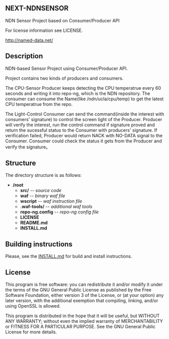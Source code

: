 NEXT-NDNSENSOR
----

NDN Sensor Project based on Consumer/Producer API

For license information see LICENSE.

http://named-data.net/

Description
----

NDN-based Sensor Project using Consumer/Producer API. 

Project contains two kinds of producers and consumers. 

The CPU-Sensor Producer keeps detecting the CPU temperatrue every 60 seconds and writing it into repo-ng, which is the NDN repository. The consumer can consume the Name(like /ndn/ucla/cpu/temp) to get the latest CPU temperatrue from the repo.

The Light-Control Consumer can send the command(inside the interest with consumers' signature) to control the screen light of the Producer. Producer will verify the interest, run the control command if signature proved and return the sucessful status to the Consumer with producers' signature. If verification failed, Producer would return NACK with NO-DATA signal to the Consumer. Consumer could check the status it gets from the Producer and verify the signature。

Structure
----

The directory structure is as follows:

* **/root**
    * **src/** *-- source code*
    * **waf** *-- binary waf file*
    * **wscript** *-- waf instruction file*
    * **.waf-tools/** *-- additional waf tools*
    * **repo-ng.config** *-- repo-ng config file*
    * **LICENSE**
    * **README.md**
    * **INSTALL.md**

Building instructions
----
Please, see the [INSTALL.md](INSTALL.md) for build and install instructions.

License
---
This program is free software: you can redistribute it and/or modify it under the terms of the GNU General Public License as published by the Free Software Foundation, either version 3 of the License, or (at your option) any later version, with the additional exemption that compiling, linking, and/or using OpenSSL is allowed.

This program is distributed in the hope that it will be useful, but WITHOUT ANY WARRANTY; without even the implied warranty of MERCHANTABILITY or FITNESS FOR A PARTICULAR PURPOSE. See the GNU General Public License for more details.
